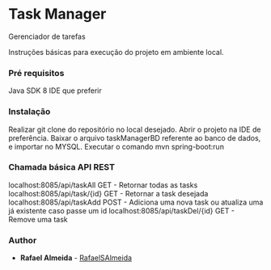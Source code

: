 # Task Manager

Gerenciador de tarefas

Instruções básicas para execução do projeto em ambiente local.

### Pré requisitos

Java SDK 8
IDE que preferir

### Instalação

Realizar git clone do repositório no local desejado.
Abrir o projeto na IDE de preferência.
Baixar o arquivo taskManagerBD referente ao banco de dados, e importar no MYSQL.
Executar o comando mvn spring-boot:run

### Chamada básica API REST
localhost:8085/api/taskAll GET - Retornar todas as tasks
localhost:8085/api/task/{id} GET - Retornar a task desejada
localhost:8085/api/taskAdd POST - Adiciona uma nova task ou atualiza uma já existente caso passe um id
localhost:8085/api/taskDel/{id} GET - Remove uma task

### Author

* **Rafael Almeida** - [RafaelSAlmeida](https://github.com/RafaelSAlmeida)
